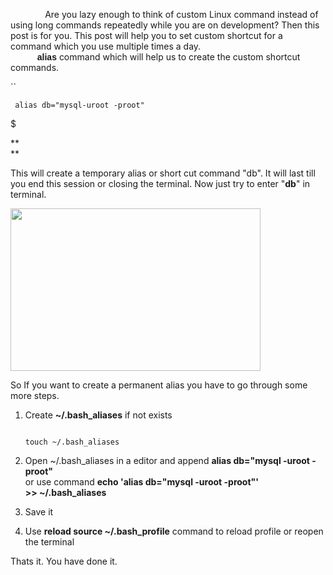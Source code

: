               Are you lazy enough to think of custom Linux command instead of using long commands repeatedly while you are on development? Then this post is for you. This post will help you to set custom shortcut for a command which you use multiple times a day.  
**<span style="font-family: Verdana, sans-serif;">           alias</span>**<span style="text-indent: 0.51in;"> command which will help us to create the custom shortcut commands.</span>

  

``  

     alias db="mysql-uroot -proot"

$

**  
**

This will create a temporary alias or short cut command "db". It will last till you end this session or closing the terminal. Now just try to enter "**db**" in terminal.

  

[<img src="http://2.bp.blogspot.com/-oGsiCj3_X2A/T0Oec7B-AuI/AAAAAAAAB3I/xM-GrNJzWvA/s400/Screenshot+at+2012-02-21+19:06:40.png" width="400" height="260" />](http://2.bp.blogspot.com/-oGsiCj3_X2A/T0Oec7B-AuI/AAAAAAAAB3I/xM-GrNJzWvA/s1600/Screenshot+at+2012-02-21+19:06:40.png)

  

So If you want to create a permanent alias you have to go through some more steps.

  

1.  Create **~/.bash\_aliases** if not exists  
    `             `

        touch ~/.bash_aliases

2.  Open ~/.bash\_aliases in a editor and append **alias db="mysql -uroot -proot"**  
    or use command **echo '**alias db="mysql -uroot -proot"**' &gt;&gt; ~/.bash\_aliases**
3.  Save it
4.  Use **reload source ~/.bash\_profile** command to reload profile or reopen the terminal

Thats it. You have done it.
